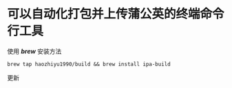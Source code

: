 # 可以自动化打包并上传蒲公英的终端命令行工具  
使用 ***brew*** 安装方法  
```shell
brew tap haozhiyu1990/build && brew install ipa-build
```  
更新
